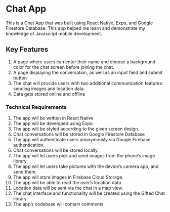 # Chat App
This is a Chat App that was built using React Native, Expo, and Google Firestore Database. This app helped me learn and demonstrate my knowledge of Javascript mobile development. 

## Key Features
 1. A page where users can enter their name and choose a background color for the chat screen before joining the chat.
 2. A page displaying the conversation, as well as an input field and submit button
 3. The chat will provide users with two additional communication features: sending images and location data.
 4. Data gets stored online and offline

### Technical Requirements
1. The app will be written in React Native
2. The app will be developed using Expo
3. The app will be styled according to the given screen design.
4. Chat conversations will be stored in Google Firestore Database
5. The app will authenticate users anonymously via Google Firebase authentication.
6. Chat conversations will be stored locally.
7. The app will let users pick and send images from the phone’s image library.
8. The app will let users take pictures with the device’s camera app, and send them.
9. The app will store images in Firebase Cloud Storage.
10. The app will be able to read the user’s location data.
11. Location data will be sent via the chat in a map view.
12. The chat interface and functionality will be created using the Gifted Chat library.
13. The app’s codebase will contain comments.

